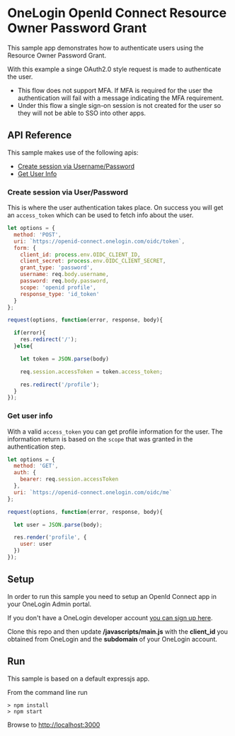 # OneLogin OpenId Connect Resource Owner Password Grant

This sample app demonstrates how to authenticate users using the Resource Owner Password Grant.

With this example a singe OAuth2.0 style request is made to authenticate the user.

* This flow does not support MFA. If MFA is required for the user the authentication
will fail with a message indicating the MFA requirement.
* Under this flow a single sign-on session is not created for the user so they will
not be able to SSO into other apps.

## API Reference
This sample makes use of the following apis:

* [Create session via Username/Password](https://developers.onelogin.com/openid-connect/api/password-grant)
* [Get User Info](https://developers.onelogin.com/openid-connect/api/user-info)

### Create session via User/Password
This is where the user authentication takes place. On success you will get an `access_token` which can be used to fetch info about the user.

```js
let options = {
  method: 'POST',
  uri: `https://openid-connect.onelogin.com/oidc/token`,
  form: {
    client_id: process.env.OIDC_CLIENT_ID,
    client_secret: process.env.OIDC_CLIENT_SECRET,
    grant_type: 'password',
    username: req.body.username,
    password: req.body.password,
    scope: 'openid profile',
    response_type: 'id_token'
  }
};

request(options, function(error, response, body){

  if(error){
    res.redirect('/');
  }else{

    let token = JSON.parse(body)

    req.session.accessToken = token.access_token;

    res.redirect('/profile');
  }
});
```

### Get user info
With a valid `access_token` you can get profile information for the user. The information return is based on the `scope` that was granted in the authentication step.

```js
let options = {
  method: 'GET',
  auth: {
    bearer: req.session.accessToken
  },
  uri: `https://openid-connect.onelogin.com/oidc/me`
};

request(options, function(error, response, body){

  let user = JSON.parse(body);

  res.render('profile', {
    user: user
  })
});
```

## Setup
In order to run this sample you need to setup an OpenId Connect
app in your OneLogin Admin portal.

If you don't have a OneLogin developer account [you can sign up here](https://www.onelogin.com/developer-signup).

Clone this repo and then update <b>/javascripts/main.js</b> with the <b>client_id</b> you
obtained from OneLogin and the <b>subdomain</b> of your OneLogin
account.



## Run
This sample is based on a default expressjs app.

From the command line run
```
> npm install
> npm start
```

Browse to [http://localhost:3000](http://localhost:3000)
